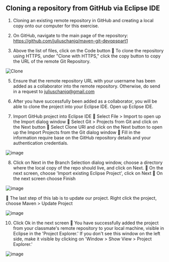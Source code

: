 ## Cloning a repository from GitHub via Eclipse IDE

1. Cloning an existing remote repository in GitHub and creating a local copy onto our
computer for this exercise.

2. On GitHub, navigate to the main page of the repository:
https://github.com/juliuschanjq/maven-git-devopspart1

3. Above the list of files, click on the Code button
 To clone the repository using HTTPS, under "Clone with HTTPS," click the copy button to
copy the URL of the remote Git Repository.

![Clone](https://github.com/user-attachments/assets/9b54d88e-08f6-4769-a55a-b228878c884f)

5. Ensure that the remote repository URL with your username has been added as a collaborator into the remote repository. Otherwise, do send in a request to juliuschanjq@gmail.com
   
6. After you have successfully been added as a collaborator, you will be able to clone the
project into your Eclipse IDE. Open up Eclipse IDE.

7. Import GitHub project into Eclipse IDE
 Select File > Import to open up the Import dialog window
 Select Git > Projects from Git and click on the Next button
 Select Clone URI and click on the Next button to open up the Import Projects from the Git
dialog window
 Fill in the information require base on the GitHub repository details and your
authentication credentials.

![image](https://github.com/user-attachments/assets/26a179f4-fa15-41b6-9bea-163881c00c2b)


8. Click on Next in the Branch Selection dialog window, choose a directory where the local
copy of the repo should live, and click on Next.  On the next screen, choose 'Import existing Eclipse Project', click on Next
 On the next screen choose Finish

![image](https://github.com/user-attachments/assets/9062ef5f-fbd4-48e2-bd94-c77b00c98f3b)


 The last step of this lab is to update our project. Right click the project, choose Maven >
Update Project

![image](https://github.com/user-attachments/assets/4e278676-76b2-4dd9-9640-a1580f58104e)


10. Click Ok in the next screen
 You have successfully added the project from your classmate's remote repository to your
local machine, visible in Eclipse in the 'Project Explorer.' If you don't see this window on the
left side, make it visible by clicking on 'Window > Show View > Project Explorer.'

![image](https://github.com/user-attachments/assets/1a1cf6bb-2794-4c4d-bd7b-1baf6a20faad)

